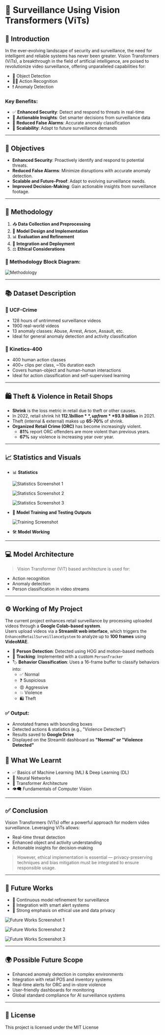 # 🚨 Surveillance Using Vision Transformers (ViTs)

## 📌 Introduction

In the ever-evolving landscape of security and surveillance, the need for intelligent and reliable systems has never been greater. Vision Transformers (ViTs), a breakthrough in the field of artificial intelligence, are poised to revolutionize video surveillance, offering unparalleled capabilities for:

- 🎯 Object Detection  
- 🕵️‍♂️ Action Recognition  
- ❗ Anomaly Detection  

### Key Benefits:

- ✅ **Enhanced Security**: Detect and respond to threats in real-time  
- 🧠 **Actionable Insights**: Get smarter decisions from surveillance data  
- 🚫 **Reduced False Alarms**: Accurate anomaly classification  
- 🚀 **Scalability**: Adapt to future surveillance demands  

---

## 🎯 Objectives

- **Enhanced Security**: Proactively identify and respond to potential threats.
- **Reduced False Alarms**: Minimize disruptions with accurate anomaly detection.
- **Scalable and Future-Proof**: Adapt to evolving surveillance needs.
- **Improved Decision-Making**: Gain actionable insights from surveillance footage.

---

## 🔧 Methodology

1. 📥 **Data Collection and Preprocessing**  
2. 🧠 **Model Design and Implementation**  
3. 📊 **Evaluation and Refinement**  
4. 🚀 **Integration and Deployment**  
5. ⚖️ **Ethical Considerations**

### 🔄 Methodology Block Diagram:

![Methodology](https://github.com/bhuvanesh2235/-Surveillance-Using-Vision-Transformers-ViTs-/blob/main/Images/Block%20Diagram.png)

---

## 📚 Dataset Description

### 🔹 UCF-Crime
- 128 hours of untrimmed surveillance videos  
- 1900 real-world videos  
- 13 anomaly classes: Abuse, Arrest, Arson, Assault, etc.  
- Ideal for general anomaly detection and activity classification  

### 🔹 Kinetics-400
- 400 human action classes  
- 400+ clips per class, ~10s duration each  
- Covers human-object and human-human interactions  
- Ideal for action classification and self-supervised learning

---

## 🛍️ Theft & Violence in Retail Shops

- **Shrink** is the loss metric in retail due to theft or other causes.
- In 2022, retail shrink hit **$112.1 billion**, up from **$93.9 billion** in 2021.
- Theft (internal & external) makes up **65-70%** of shrink.
- **Organized Retail Crime (ORC)** has become increasingly violent.
  - **81%** report ORC offenders are more violent than previous years.
  - **67%** say violence is increasing year over year.

---

## 📈 Statistics and Visuals

- 📊 **Statistics**
  
    ![Statistics Screenshot 1](https://github.com/bhuvanesh2235/-Surveillance-Using-Vision-Transformers-ViTs-/blob/main/Images/Statistics%201.png)

    ![Statistics Screenshot 2](https://github.com/bhuvanesh2235/-Surveillance-Using-Vision-Transformers-ViTs-/blob/main/Images/Statistics%202.png)

    ![Statistics Screenshot 3](https://github.com/bhuvanesh2235/-Surveillance-Using-Vision-Transformers-ViTs-/blob/main/Images/Statistics%203.png)

  
- 🔳 **Model Training and Testing Outputs**

  ![Training Screenshot](https://github.com/bhuvanesh2235/-Surveillance-Using-Vision-Transformers-ViTs-/blob/main/Images/Data%20Training.png)
  
- 🛠️ **Model Working**
      
      

---

## 💻 Model Architecture

> Vision Transformer (ViT) based architecture is used for:
- Action recognition
- Anomaly detection
- Person classification in video streams

---

## ⚙️ Working of My Project

The current project enhances retail surveillance by processing uploaded videos through a **Google Colab-based system**.  
Users upload videos via a **Streamlit web interface**, which triggers the `EnhancedRetailSurveillanceSystem` to analyze up to **100 frames** using **VideoMAE**.  

- 🧍 **Person Detection**: Detected using HOG and motion-based methods  
- 🧭 **Tracking**: Implemented with a custom `PersonTracker`  
- 🏷️ **Behavior Classification**: Uses a 16-frame buffer to classify behaviors into:  
  - ✅ Normal  
  - ❓ Suspicious  
  - 😡 Aggressive  
  - 💥 Violence  
  - 🛍️ Theft  

### ✅ Output:
- Annotated frames with bounding boxes  
- Detected actions & statistics (e.g., "Violence Detected")  
- Results saved to **Google Drive**  
- Displayed on the Streamlit dashboard as **"Normal" or "Violence Detected"**


## 🧠 What We Learnt

- ✅ Basics of Machine Learning (ML) & Deep Learning (DL)  
- 🧠 Neural Networks  
- 🔄 Transformer Architecture  
- 👁️‍🗨️ Fundamentals of Computer Vision  

---

## ✅ Conclusion

Vision Transformers (ViTs) offer a powerful approach for modern video surveillance. Leveraging ViTs allows:
- Real-time threat detection
- Enhanced object and activity understanding
- Actionable insights for decision-making

> However, ethical implementation is essential — privacy-preserving techniques and bias mitigation must be integrated to ensure responsible usage.

---

## 🔮 Future Works
 
- 🔄 Continuous model refinement for surveillance  
- 📡 Integration with smart alert systems  
- 🔐 Strong emphasis on ethical use and data privacy
  
 ![Future Works Screenshot 1](https://github.com/bhuvanesh2235/-Surveillance-Using-Vision-Transformers-ViTs-/blob/main/Images/Future%20Works%201.png)

 ![Future Works Screenshot 2](https://github.com/bhuvanesh2235/-Surveillance-Using-Vision-Transformers-ViTs-/blob/main/Images/Future%20Works%202.png)

 ![Future Works Screenshot 3](https://github.com/bhuvanesh2235/-Surveillance-Using-Vision-Transformers-ViTs-/blob/main/Images/Future%20Works%203.jpg)
  

---

## 🌍 Possible Future Scope

- Enhanced anomaly detection in complex environments    
- Integration with retail POS and inventory systems  
- Real-time alerts for ORC and in-store violence  
- User-friendly dashboards for monitoring  
- Global standard compliance for AI surveillance systems


---


## 📜 License

This project is licensed under the MIT License 

